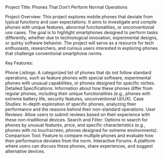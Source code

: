 Project Title:
Phones That Don’t Perform Normal Operations

Project Overview:
This project explores mobile phones that deviate from typical functions and user expectations. It aims to investigate and compile phones with unique features, abnormal functionalities, or unconventional use cases. The goal is to highlight smartphones designed to perform tasks differently, whether due to technological innovation, experimental designs, or quirky software behavior. The project will serve as a resource for tech enthusiasts, researchers, and curious users interested in exploring phones that challenge conventional smartphone norms.

Key Features:

Phone Listings: A categorized list of phones that do not follow standard operations, such as feature phones with special software, experimental phones with unusual capabilities, or phones designed for specific niches.
Detailed Specifications: Information about how these phones differ from regular phones, including their unique functionalities (e.g., phones with extreme battery life, security features, unconventional UI/UX).
Case Studies: In-depth exploration of specific phones, analyzing their performance and the reasons behind their non-standard operations.
User Reviews: Allow users to submit reviews based on their experience with these non-traditional devices.
Search and Filter: Options to search for phones by unusual features, price, and specific characteristics (e.g., phones with no touchscreen, phones designed for extreme environments).
Comparison Tool: Feature to compare multiple phones and evaluate how their performance deviates from the norm.
Interactive Forums: A platform where users can discuss these phones, share experiences, and suggest alternative devices.